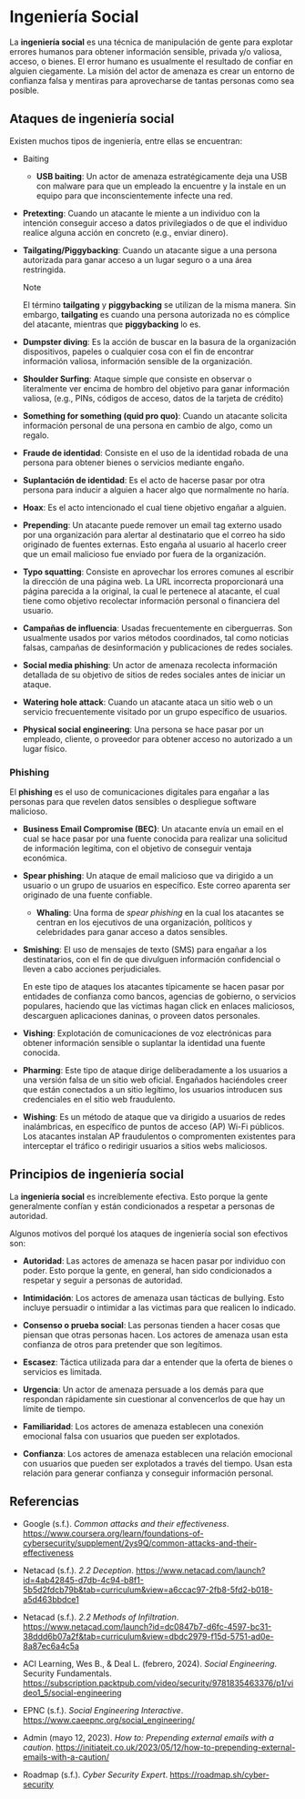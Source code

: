 # Ingeniería Social

La **ingeniería social** es una técnica de manipulación de gente para explotar
errores humanos para obtener información sensible, privada y/o valiosa, acceso,
o bienes. El error humano es usualmente el resultado de confiar en alguien
ciegamente. La misión del actor de amenaza es crear un entorno de confianza
falsa y mentiras para aprovecharse de tantas personas como sea posible.

## Ataques de ingeniería social

Existen muchos tipos de ingeniería, entre ellas se encuentran:

- Baiting
  - **USB baiting**: Un actor de amenaza estratégicamente deja una USB con
    malware para que un empleado la encuentre y la instale en un equipo para que
    inconscientemente infecte una red.

- **Pretexting**: Cuando un atacante le miente a un individuo con la intención
  conseguir acceso a datos privilegiados o de que el individuo realice alguna
  acción en concreto (e.g., enviar dinero).

- **Tailgating/Piggybacking**: Cuando un atacante sigue a una persona autorizada
  para ganar acceso a un lugar seguro o a una área restringida.

  > [!NOTE]
  >
  > El término **tailgating** y **piggybacking** se utilizan de la misma manera.
  > Sin embargo, **tailgating** es cuando una persona autorizada no es cómplice
  > del atacante, mientras que **piggybacking** lo es.

- **Dumpster diving**: Es la acción de buscar en la basura de la organización
  dispositivos, papeles o cualquier cosa con el fin de encontrar información
  valiosa, información sensible de la organización.

- **Shoulder Surfing**: Ataque simple que consiste en observar o literalmente
  ver encima de hombro del objetivo para ganar información valiosa, (e.g., PINs,
  códigos de acceso, datos de la tarjeta de crédito)

- **Something for something (quid pro quo)**: Cuando un atacante solicita
  información personal de una persona en cambio de algo, como un regalo.

- **Fraude de identidad**: Consiste en el uso de la identidad robada de una
  persona para obtener bienes o servicios mediante engaño.

- **Suplantación de identidad**: Es el acto de hacerse pasar por otra persona
  para inducir a alguien a hacer algo que normalmente no haría.

- **Hoax**: Es el acto intencionado el cual tiene objetivo engañar a alguien.

- **Prepending**: Un atacante puede remover un email tag externo usado por una
  organización para alertar al destinatario que el correo ha sido originado de
  fuentes externas. Esto engaña al usuario al hacerlo creer que un email
  malicioso fue enviado por fuera de la organización.

- **Typo squatting**: Consiste en aprovechar los errores comunes al escribir la
  dirección de una página web. La URL incorrecta proporcionará una página
  parecida a la original, la cual le pertenece al atacante, el cual tiene como
  objetivo recolectar información personal o financiera del usuario.

- **Campañas de influencia**: Usadas frecuentemente en ciberguerras. Son
  usualmente usados por varios métodos coordinados, tal como noticias falsas,
  campañas de desinformación y publicaciones de redes sociales.

- **Social media phishing**: Un actor de amenaza recolecta información detallada
  de su objetivo de sitios de redes sociales antes de iniciar un ataque.

- **Watering hole attack**: Cuando un atacante ataca un sitio web o un servicio
  frecuentemente visitado por un grupo específico de usuarios.

- **Physical social engineering**: Una persona se hace pasar por un empleado,
  cliente, o proveedor para obtener acceso no autorizado a un lugar físico.

### Phishing

El **phishing** es el uso de comunicaciones digitales para engañar a las
personas para que revelen datos sensibles o despliegue software malicioso.

- **Business Email Compromise (BEC)**: Un atacante envía un email en el cual se
  hace pasar por una fuente conocida para realizar una solicitud de información
  legítima, con el objetivo de conseguir ventaja económica.

- **Spear phishing**: Un ataque de email malicioso que va dirigido a un usuario
  o un grupo de usuarios en específico. Este correo aparenta ser originado de
  una fuente confiable.
  - **Whaling**: Una forma de _spear phishing_ en la cual los atacantes se
    centran en los ejecutivos de una organización, políticos y celebridades para
    ganar acceso a datos sensibles.

- **Smishing**: El uso de mensajes de texto (SMS) para engañar a los
  destinatarios, con el fin de que divulguen información confidencial o lleven a
  cabo acciones perjudiciales.

  En este tipo de ataques los atacantes típicamente se hacen pasar por entidades
  de confianza como bancos, agencias de gobierno, o servicios populares,
  haciendo que las víctimas hagan click en enlaces maliciosos, descarguen
  aplicaciones daninas, o proveen datos personales.

- **Vishing**: Explotación de comunicaciones de voz electrónicas para obtener
  información sensible o suplantar la identidad una fuente conocida.

- **Pharming**: Este tipo de ataque dirige deliberadamente a los usuarios a una
  versión falsa de un sitio web oficial. Engañados haciéndoles creer que están
  conectados a un sitio legítimo, los usuarios introducen sus credenciales en el
  sitio web fraudulento.

- **Wishing**: Es un método de ataque que va dirigido a usuarios de redes
  inalámbricas, en específico de puntos de acceso (AP) Wi-Fi públicos. Los
  atacantes instalan AP fraudulentos o compromenten existentes para interceptar
  el tráfico o redirigir usuarios a sitios webs maliciosos.

## Principios de ingeniería social

La **ingeniería social** es increíblemente efectiva. Esto porque la gente
generalmente confían y están condicionados a respetar a personas de autoridad.

Algunos motivos del porqué los ataques de ingeniería social son efectivos son:

- **Autoridad**: Las actores de amenaza se hacen pasar por individuo con poder.
  Esto porque la gente, en general, han sido condicionados a respetar y seguir a
  personas de autoridad.

- **Intimidación**: Los actores de amenaza usan tácticas de bullying. Esto
  incluye persuadir o intimidar a las victimas para que realicen lo indicado.

- **Consenso o prueba social**: Las personas tienden a hacer cosas que piensan
  que otras personas hacen. Los actores de amenaza usan esta confianza de otros
  para pretender que son legítimos.

- **Escasez**: Táctica utilizada para dar a entender que la oferta de bienes o
  servicios es limitada.

- **Urgencia**: Un actor de amenaza persuade a los demás para que respondan
  rápidamente sin cuestionar al convencerlos de que hay un límite de tiempo.

- **Familiaridad**: Los actores de amenaza establecen una conexión emocional
  falsa con usuarios que pueden ser explotados.

- **Confianza**: Los actores de amenaza establecen una relación emocional con
  usuarios que pueden ser explotados a través del tiempo. Usan esta relación
  para generar confianza y conseguir información personal.

## Referencias

- Google (s.f.). _Common attacks and their effectiveness_.
  <https://www.coursera.org/learn/foundations-of-cybersecurity/supplement/2ys9Q/common-attacks-and-their-effectiveness>

- Netacad (s.f.). _2.2 Deception_.
  <https://www.netacad.com/launch?id=4ab42845-d7db-4c94-b8f1-5b5d2fdcb79b&tab=curriculum&view=a6ccac97-2fb8-5fd2-b018-a5d463bbdce1>

- Netacad (s.f.). _2.2 Methods of Infiltration_.
  <https://www.netacad.com/launch?id=dc0847b7-d6fc-4597-bc31-38ddd6b07a2f&tab=curriculum&view=dbdc2979-f15d-5751-ad0e-8a87ec6a4c5a>

- ACI Learning, Wes B., & Deal L. (febrero, 2024). _Social Engineering_.
  Security Fundamentals.
  <https://subscription.packtpub.com/video/security/9781835463376/p1/video1_5/social-engineering>

- EPNC (s.f.). _Social Engineering Interactive_.
  <https://www.caeepnc.org/social_engineering/>

- Admin (mayo 12, 2023). _How to: Prepending external emails with a caution_.
  <https://initiateit.co.uk/2023/05/12/how-to-prepending-external-emails-with-a-caution/>

- Roadmap (s.f.). _Cyber Security Expert_. <https://roadmap.sh/cyber-security>
